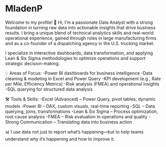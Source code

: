 # MladenP
Welcome to my profile!
👋 Hi, I’m a passionate Data Analyst with a strong foundation in turning raw data into actionable insights that drive business results. I bring a unique blend of technical analytics skills and real-world operational experience, gained through roles in large manufacturing firms and as a co-founder of a dispatching agency in the U.S. trucking market.

I specialize in interactive dashboards, data transformation, and applying Lean & Six Sigma methodologies to optimize operations and support strategic decision-making.

💡 Areas of Focus:
-Power BI dashboards for business intelligence
-Data cleaning & modeling in Excel and Power Query
-KPI development (e.g., Rate per Mile, Efficiency Metrics)
-Risk analysis (FMEA) and operational insights
-SQL querying for structured data analysis

🛠 Tools & Skills:
-Excel (Advanced) – Power Query, pivot tables, dynamic models
-Power BI – DAX, custom visuals, real-time reporting
-SQL – Data querying, joins, transformations
-Lean & Six Sigma – Process optimization, root cause analysis
-FMEA – Risk evaluation in operations and quality
-Strong Communication – Translating data into business action

📊 I use data not just to report what’s happening—but to help teams understand why it’s happening and how to improve it.

